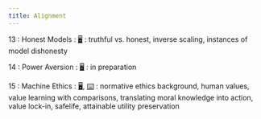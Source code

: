 ```yaml
---
title: Alignment
---
```


13
: Honest Models
    : [🖥️](https://docs.google.com/presentation/d/1eVO4-HiPlxkOgySEPBv_H-TKkkZYpC5buySBeo1C6eU/edit?usp=sharing)
: truthful vs. honest, inverse scaling, instances of model dishonesty

14
: Power Aversion
  : [🖥️]()
: in preparation

15
: Machine Ethics
  : [🖥️](https://docs.google.com/presentation/d/1yibQ-RBSMnejAdEk8iMTTzYyTFmMiRasOLwdvvahZkE/edit?usp=sharing), [⌨️](https://drive.google.com/drive/folders/1F_I1koG5owUtom73G267zlAHVSTFV3t_?usp=sharing)
: normative ethics background, human values, value learning with comparisons, translating moral knowledge into action, value lock-in, safelife, attainable utility preservation
